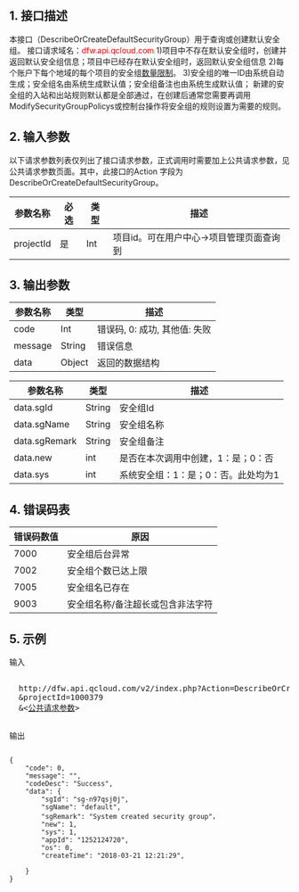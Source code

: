 ## 1. 接口描述
 
本接口（DescribeOrCreateDefaultSecurityGroup）用于查询或创建默认安全组。
接口请求域名：<font style="color:red">dfw.api.qcloud.com</font>
1)项目中不存在默认安全组时，创建并返回默认安全组信息；项目中已经存在默认安全组时，返回默认安全组信息
2)每个账户下每个地域的每个项目的安全组[数量限制](/doc/product/213/500#2.-.E5.AE.89.E5.85.A8.E7.BB.84.E7.9A.84.E9.99.90.E5.88.B6)。
3)安全组的唯一ID由系统自动生成；安全组名由系统生成默认值；安全组备注也由系统生成默认值；
新建的安全组的入站和出站规则默认都是全部通过，在创建后通常您需要再调用ModifySecurityGroupPolicys或控制台操作将安全组的规则设置为需要的规则。

 

## 2. 输入参数
 
以下请求参数列表仅列出了接口请求参数，正式调用时需要加上公共请求参数，见公共请求参数页面。其中，此接口的Action 字段为 DescribeOrCreateDefaultSecurityGroup。


 | 参数名称 | 必选 | 类型 | 描述 |
|---------|---------|---------|---------|
| projectId |  是 |Int| 项目id。可在用户中心->项目管理页面查询到 |

 

## 3. 输出参数
 | 参数名称 | 类型 | 描述 |
|---------|---------|---------|
| code |  Int | 错误码, 0: 成功, 其他值: 失败 |
| message |   String | 错误信息 |
| data |   Object | 返回的数据结构|


 | 参数名称 | 类型 | 描述 |
|---------|---------|---------|
| data.sgId |  String | 安全组Id |
| data.sgName |   String | 安全组名称 |
| data.sgRemark |   String | 安全组备注|
| data.new |   int | 是否在本次调用中创建，1：是；0：否|
| data.sys |   int | 系统安全组：1：是；0：否。此处均为1|


## 4. 错误码表

 | 错误码数值 | 原因 |
|---------|---------|
| 7000 |  安全组后台异常 |
| 7002 |  安全组个数已达上限 |
| 7005 |  安全组名已存在 |
| 9003 |  安全组名称/备注超长或包含非法字符 |


## 5. 示例
 
输入
<pre>

  http://dfw.api.qcloud.com/v2/index.php?Action=DescribeOrCreateDefaultSecurityGroup
  &projectId=1000379
  &<<a href="/doc/api/229/6976">公共请求参数</a>>

</pre>

输出
```

{
    "code": 0,
    "message": "",
    "codeDesc": "Success",
    "data": {
        "sgId": "sg-n97qsj0j",
        "sgName": "default",
        "sgRemark": "System created security group"，
        "new": 1,
        "sys": 1,
        "appId": "1252124720",
        "os": 0,
        "createTime": "2018-03-21 12:21:29",

    }
}

```

